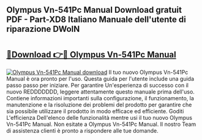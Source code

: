 ## Olympus Vn-541Pc Manual Download gratuit PDF - Part-XD8 Italiano Manuale dell'utente di riparazione DWolN

# <h2><a href="http://dfh3sc.blite.top/?on=Olympus+Vn-541Pc+Manual">🔗Download 👉🔴 Olympus Vn-541Pc Manual</a></h2>

[![Olympus Vn-541Pc Manual download](https://i.imgur.com/lujVjoI.png)](http://dfh3sc.blite.top/?on=Olympus+Vn-541Pc+Manual)
Il tuo nuovo Olympus Vn-541Pc Manual è ora pronto per l'uso. Questa guida per l'utente include una guida passo passo per iniziare. Per garantire Un'esperienza di successo con il nuovo REDDDDDDD, leggere attentamente questo manuale prima dell'uso. Contiene informazioni importanti sulla configurazione, il funzionamento, la manutenzione e la risoluzione dei problemi del prodotto per garantire che sia possibile utilizzare il prodotto in modo efficace ed efficiente. Goditi L'efficienza Dell'elenco delle funzionalità mentre usi il tuo nuovo Olympus Vn-541Pc Manual. Non esitate a Olympus Vn-541Pc Manual. Il nostro Team di assistenza clienti è pronto a rispondere alle tue domande.
